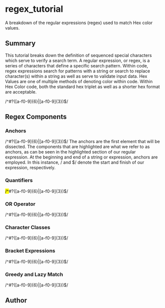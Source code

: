 # regex_tutorial
A breakdown of the regular expressions (regex) used to match Hex color values.  

## Summary 
This tutorial breaks down the definition of sequenced special characters which serve to verify a search term. A regular expression, or regex, is a series of characters that define a specific search pattern. Within code, regex expressions search for patterns with a string or search to replace character(s) within a string as well as serve to validate input data. Hex Values are one of multiple methods of denoting color within code. Within Hex Color code, both the standard hex triplet as well as a shorter hex format are acceptable. 

/^#?([a-f0-9]{6}|[a-f0-9]{3})$/

## Regex Components
### Anchors
/^#?([a-f0-9]{6}|[a-f0-9]{3})$/
The anchors are the first element that will be dissected. The components that are highlighted are what we refer to as anchors, as can be seen in the highlighted section of our regular expression. At the beginning and end of a string or expression, anchors are employed. In this instance, / and $/ denote the start and finish of our expression, respectively.

### Quantifiers 
<mark>/^</mark>#?([a-f0-9]{6}|[a-f0-9]{3})$/
### OR Operator 
/^#?([a-f0-9]{6}|[a-f0-9]{3})$/
### Character Classes 
/^#?([a-f0-9]{6}|[a-f0-9]{3})$/
### Bracket Expressions 
/^#?([a-f0-9]{6}|[a-f0-9]{3})$/
### Greedy and Lazy Match 
/^#?([a-f0-9]{6}|[a-f0-9]{3})$/

## Author 
